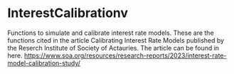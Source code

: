 # InterestCalibrationv
Functions to simulate and calibrate interest rate models. These are the functions cited in the article Calibrating Interest Rate Models published by the Reserch Institute of Society of Actauries. The article can be found in here. https://www.soa.org/resources/research-reports/2023/interest-rate-model-calibration-study/
